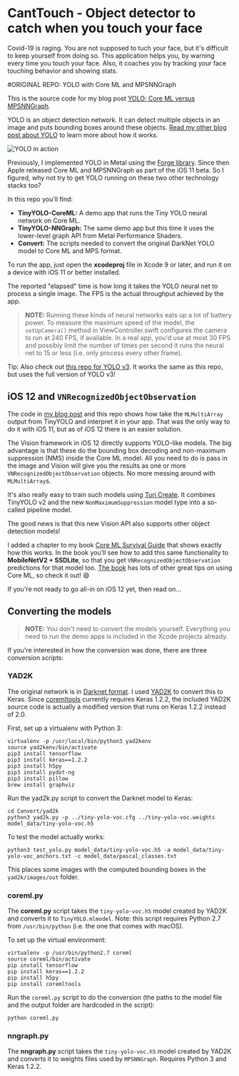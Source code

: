 # CantTouch - Object detector to catch when you touch your face

Covid-19 is raging. You are not supposed to tuch your face, but it's difficult to keep yourself from doing so. This application helps you, by warning every time you touch your face. Also, it coaches you by tracking your face touching behavior and showing stats.




#ORIGINAL REPO: YOLO with Core ML and MPSNNGraph

This is the source code for my blog post [YOLO: Core ML versus MPSNNGraph](http://machinethink.net/blog/yolo-coreml-versus-mps-graph/).

YOLO is an object detection network. It can detect multiple objects in an image and puts bounding boxes around these objects. [Read my other blog post about YOLO](http://machinethink.net/blog/object-detection-with-yolo/) to learn more about how it works.

![YOLO in action](YOLO.jpg)

Previously, I implemented YOLO in Metal using the [Forge library](https://github.com/hollance/Forge). Since then Apple released Core ML and MPSNNGraph as part of the iOS 11 beta. So I figured, why not try to get YOLO running on these two other technology stacks too?

In this repo you'll find:

- **TinyYOLO-CoreML:** A demo app that runs the Tiny YOLO neural network on Core ML.
- **TinyYOLO-NNGraph:** The same demo app but this time it uses the lower-level graph API from Metal Performance Shaders.
- **Convert:** The scripts needed to convert the original DarkNet YOLO model to Core ML and MPS format.

To run the app, just open the **xcodeproj** file in Xcode 9 or later, and run it on a device with iOS 11 or better installed.

The reported "elapsed" time is how long it takes the YOLO neural net to process a single image. The FPS is the actual throughput achieved by the app.

> **NOTE:** Running these kinds of neural networks eats up a lot of battery power. To measure the maximum speed of the model, the `setUpCamera()` method in ViewController.swift configures the camera to run at 240 FPS, if available. In a real app, you'd use at most 30 FPS and possibly limit the number of times per second it runs the neural net to 15 or less (i.e. only process every other frame).

Tip: Also check out [this repo for YOLO v3](https://github.com/Ma-Dan/YOLOv3-CoreML). It works the same as this repo, but uses the full version of YOLO v3!

## iOS 12 and `VNRecognizedObjectObservation`

The code in [my blog post](http://machinethink.net/blog/yolo-coreml-versus-mps-graph/) and this repo shows how take the `MLMultiArray` output from TinyYOLO and interpret it in your app. That was the only way to do it with iOS 11, but as of iOS 12 there is an easier solution.

The Vision framework in iOS 12 directly supports YOLO-like models. The big advantage is that these do the bounding box decoding and non-maximum suppression (NMS) inside the Core ML model. All you need to do is pass in the image and Vision will give you the results as one or more `VNRecognizedObjectObservation` objects. No more messing around with `MLMultiArray`s. 

It's also really easy to train such models using [Turi Create](https://github.com/apple/turicreate/tree/master/userguide/object_detection). It combines TinyYOLO v2 and the new `NonMaximumSuppression` model type into a so-called pipeline model.

The good news is that this new Vision API also supports other object detection models! 

I added a chapter to my book [Core ML Survival Guide](https://leanpub.com/coreml-survival-guide) that shows exactly how this works. In the book you’ll see how to add this same functionality to **MobileNetV2 + SSDLite**, so that you get `VNRecognizedObjectObservation` predictions for that model too. [The book](https://leanpub.com/coreml-survival-guide) has lots of other great tips on using Core ML, so check it out! :smile:

If you're not ready to go all-in on iOS 12 yet, then read on...

## Converting the models

> **NOTE:** You don't need to convert the models yourself. Everything you need to run the demo apps is included in the Xcode projects already. 

If you're interested in how the conversion was done, there are three conversion scripts:

### YAD2K

The original network is in [Darknet format](https://pjreddie.com/darknet/yolo/). I used [YAD2K](https://github.com/allanzelener/YAD2K) to convert this to Keras. Since [coremltools](https://pypi.python.org/pypi/coremltools) currently requires Keras 1.2.2, the included YAD2K source code is actually a modified version that runs on Keras 1.2.2 instead of 2.0.

First, set up a virtualenv with Python 3:

```
virtualenv -p /usr/local/bin/python3 yad2kenv
source yad2kenv/bin/activate
pip3 install tensorflow
pip3 install keras==1.2.2
pip3 install h5py
pip3 install pydot-ng
pip3 install pillow
brew install graphviz
```

Run the yad2k.py script to convert the Darknet model to Keras:

```
cd Convert/yad2k
python3 yad2k.py -p ../tiny-yolo-voc.cfg ../tiny-yolo-voc.weights model_data/tiny-yolo-voc.h5
```

To test the model actually works:

```
python3 test_yolo.py model_data/tiny-yolo-voc.h5 -a model_data/tiny-yolo-voc_anchors.txt -c model_data/pascal_classes.txt 
```

This places some images with the computed bounding boxes in the `yad2k/images/out` folder.

### coreml.py

The **coreml.py** script takes the `tiny-yolo-voc.h5` model created by YAD2K and converts it to `TinyYOLO.mlmodel`. Note: this script requires Python 2.7 from `/usr/bin/python` (i.e. the one that comes with macOS).

To set up the virtual environment:

```
virtualenv -p /usr/bin/python2.7 coreml
source coreml/bin/activate
pip install tensorflow
pip install keras==1.2.2
pip install h5py
pip install coremltools
```

Run the `coreml.py` script to do the conversion (the paths to the model file and the output folder are hardcoded in the script):

```
python coreml.py
```

### nngraph.py

The **nngraph.py** script takes the `tiny-yolo-voc.h5` model created by YAD2K and converts it to weights files used by `MPSNNGraph`. Requires Python 3 and Keras 1.2.2.
